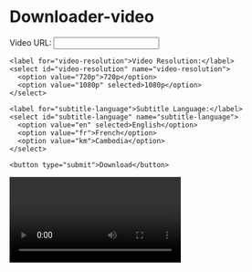 # Downloader-video
<!DOCTYPE html>
<html>
<head>
    <style>
    
    </style>
  <title> Downloader-web</title>
  <style>
  .btn {
    background-color: yellow;
    color: #fff;
    border: none;
    padding: 10px 20px;
    font-size: 16px;
    cursor: pointer;
    transition: background-color 0.2s ease-in-out;
  }
  
  .btn:active {
    background-color: green;
  }
  
    form {
        
      display: flex;
      flex-direction: column;
      align-items: center;
    }

    input[type="text"] {
      padding: 10px 100px;
      margin-bottom: 10px;
    }

    button[type="submit"] {
      background-color: green;
      color: white;
      padding: 10px 30px;
      border: none;
      border-radius: 4px;
      cursor: pointer;
    }
  </style>
  <script src="https://cdn.jsdelivr.net/npm/video.js/dist/video.min.js"></script>
  <link rel="stylesheet" href="https://cdn.jsdelivr.net/npm/video.js/dist/video-js.min.css">
</head>
<body>
  <form onsubmit="downloadVideo(event)">
    <label for="video-url">Video URL:</label>
    <input type="text" id="video-url" name="video-url">
    
    <label for="video-resolution">Video Resolution:</label>
    <select id="video-resolution" name="video-resolution">
      <option value="720p">720p</option>
      <option value="1080p" selected>1080p</option>
    </select>
    
    <label for="subtitle-language">Subtitle Language:</label>
    <select id="subtitle-language" name="subtitle-language">
      <option value="en" selected>English</option>
      <option value="fr">French</option>
      <option value="km">Cambodia</option>
    </select>
    
    <button type="submit">Download</button>
  </form>

  <div class="video-container">
    <video id="video-player" class="video-js vjs-default-skin vjs-big-play-centered"></video>
  </div>

  <script>
    function downloadVideo(event) {
      event.preventDefault();
  
      var url = document.getElementById("video-url").value;
      var resolution = document.getElementById("video-resolution").value;
      var language = document.getElementById("subtitle-language").value;

      var player = videojs("video-player", {
        sources: [{
          src: url,
          type: "video/mp4"
        }]
      });

      player.addRemoteTextTrack({
        kind: "captions",
        label: language,
        srcLang: language,
        src: "https://example.com/subtitles_" + language + ".vtt"
      });

      var downloadUrl = "https://example.com/download.php?url=" + encodeURIComponent(url) + "&resolution=" + encodeURIComponent(resolution) + "&language=" + encodeURIComponent(language);

      window.location.href = downloadUrl;
    }
  </script>
</body>
</html>

